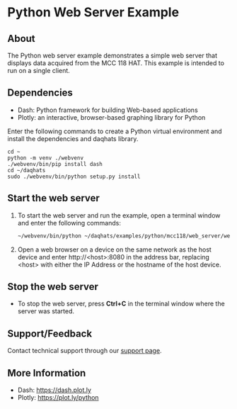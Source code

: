# Python Web Server Example 

## About
The Python web server example demonstrates a simple web server that displays 
data acquired from the MCC 118 HAT. This example is intended to run on a 
single client.  

## Dependencies
- Dash: Python framework for building Web-based applications
- Plotly: an interactive, browser-based graphing library for Python

Enter the following commands to create a Python virtual environment and install the 
dependencies and daqhats library. 

   ```
   cd ~
   python -m venv ./webvenv
   ./webvenv/bin/pip install dash  
   cd ~/daqhats
   sudo ./webvenv/bin/python setup.py install
   ```

## Start the web server
1. To start the web server and run the example, open a terminal window and enter the 
following commands: 

   ```sh
   ~/webvenv/bin/python ~/daqhats/examples/python/mcc118/web_server/web_server.py
   ```   
2. Open a web browser on a device on the same network as the host device and
   enter http://\<host\>:8080 in the address bar, replacing \<host\> with either 
   the IP Address or the hostname of the host device.

## Stop the web server
- To stop the web server, press **Ctrl+C** in the terminal window where the server 
was started.

## Support/Feedback
Contact technical support through our [support page](https://www.mccdaq.com/support/support_form.aspx). 

## More Information
- Dash: https://dash.plot.ly
- Plotly: https://plot.ly/python
